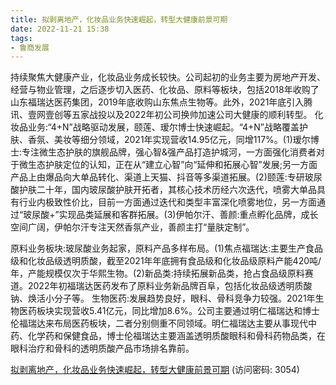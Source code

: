 ```yaml
---
title: 拟剥离地产，化妆品业务快速崛起，转型大健康前景可期
date: 2022-11-21 15:38
tags:
- 鲁商发展
---
```

持续聚焦大健康产业，化妆品业务成长较快。公司起初的业务主要为房地产开发、经营与物业管理，之后逐步切入医药、化妆品、原料等板块，包括2018年收购了山东福瑞达医药集团，2019年底收购山东焦点生物等。此外，2021年底引入腾讯、壹网壹创等五家战投以及2022年初公司换帅加速公司大健康的顺利转型。
化妆品业务:“4+N”战略驱动发展，颐莲、瑷尔博士快速崛起。“4+N”战略覆盖护肤、香氛、美妆等细分领域，2021年实现营收14.95亿元，同增117%。(1)瑷尔博士:专注微生态护肤的旗舰品牌，强心智&强产品打造护城河，一方面强化消费者对于微生态护肤定位的认知，正在从“建立心智”向“延伸和拓展心智”发展;另一方面产品上由爆品向大单品转化、渠道上天猫、抖音等多渠道拓展。(2)颐莲:专研玻尿酸护肤二十年，国内玻尿酸护肤开拓者，其核心技术历经六次迭代，喷雾大单品具有行业内极致性价比，目前一方面通过迭代和类型丰富深化喷雾地位，另一方面通过“玻尿酸+”实现品类延展和客群拓展。(3)伊帕尔汗、善颜:重点孵化品牌，成长空间广阔，伊帕尔汗专注天然香氛产业，善颜主打“量肤定制”。
<!-- more -->
原料业务板块:玻尿酸业务起家，原料产品多样布局。(1)焦点福瑞达:主要生产食品级和化妆品级透明质酸，截至2021年年底拥有食品级和化妆品级原料产能420吨/年，产能规模仅次于华熙生物。(2)新品类:持续拓展新品类，抢占食品级原料赛道。2022年初福瑞达医药发布了原料业务新品牌百阜，包括化妆品级透明质酸钠、焕活小分子等。
生物医药:发展趋势良好，眼科、骨科竞争力较强。2021年生物医药板块实现营收5.41亿元，同比增加8.6%。公司主要通过明仁福瑞达和博士伦福瑞达来布局医药板块，二者分别侧重不同领域。明仁福瑞达主要从事现代中药、化学药和保健食品，博士伦福瑞达主要涵盖透明质酸眼科和骨科药物品类，在眼科治疗和骨科的透明质酸产品市场排名靠前。

[拟剥离地产，化妆品业务快速崛起，转型大健康前景可期](https://url12.ctfile.com/f/3948612-729645717-739cff?p=3054)
(访问密码: 3054)
